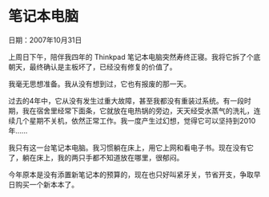 # 笔记本电脑

日期：2007年10月31日

上周日下午，陪伴我四年的 Thinkpad 笔记本电脑突然寿终正寝。我将它拆了个底朝天，最终确认是主板坏了，已经没有修复的价值了。

我毫无思想准备。我从没有想到过，它也有报废的那一天。

过去的4年中，它从没有发生过重大故障，甚至我都没有重装过系统。有一段时期，我在宿舍里经常下面条，它就放在电热锅的旁边，天天经受水蒸气的洗礼，连续几个星期不关机，依然正常工作。我一度产生过幻想，觉得它可以坚持到2010年……

我只有这一台笔记本电脑。我习惯躺在床上，用它上网和看电子书。现在没有它了，躺在床上，我的两只手都不知道放在哪里，很郁闷。

今年原本是没有添置新笔记本的预算的，现在也只好叫紧牙关，节省开支，争取早日购买一个新本本了。

